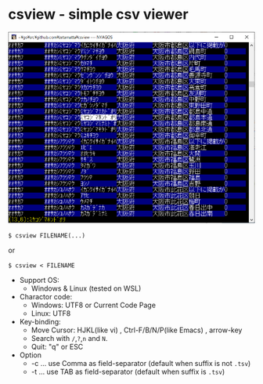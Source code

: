 csview - simple csv viewer
==========================

<img src="./csview.png" />

```
$ csview FILENAME(...)
```

or

```
$ csview < FILENAME
```

* Support OS:
    * Windows & Linux (tested on WSL)
* Charactor code:
    * Windows: UTF8 or Current Code Page
    * Linux: UTF8
* Key-binding:
    * Move Cursor: HJKL(like vi) , Ctrl-F/B/N/P(like Emacs) , arrow-key
    * Search with `/`,`?`,`n` and `N`.
    * Quit: "q" or ESC
* Option
    * -c ... use Comma as field-separator (default when suffix is not `.tsv`)
    * -t ... use TAB as field-separator (default when suffix is `.tsv`)
